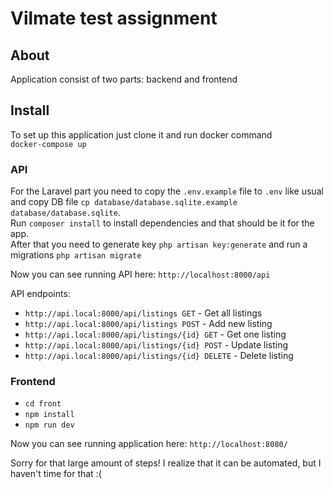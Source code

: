 # Vilmate test assignment

## About
Application consist of two parts: backend and frontend

## Install
To set up this application just clone it and run docker command  
`docker-compose up`  

### API  
For the Laravel part you need to copy the `.env.example` file to `.env` like usual and copy DB file `cp database/database.sqlite.example database/database.sqlite`.  
Run `composer install` to install dependencies and that should be it for the app.  
After that you need to generate key `php artisan key:generate` and run a migrations `php artisan migrate`
   
Now you can see running API here: `http://localhost:8000/api`  

API endpoints:  
- `http://api.local:8000/api/listings GET` - Get all listings
- `http://api.local:8000/api/listings POST` - Add new listing
- `http://api.local:8000/api/listings/{id} GET` - Get one listing
- `http://api.local:8000/api/listings/{id} POST` - Update listing
- `http://api.local:8000/api/listings/{id} DELETE` - Delete listing

### Frontend    
- `cd front`
- `npm install`
- `npm run dev`  
  
Now you can see running application here: `http://localhost:8080/`

Sorry for that large amount of steps! I realize that it can be automated, but I haven't time for that :(
